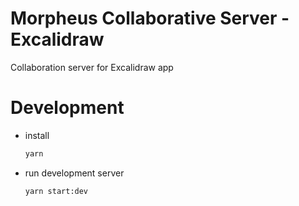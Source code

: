 # Morpheus Collaborative Server - Excalidraw

Collaboration server for Excalidraw app

# Development

- install

  ```sh
  yarn
  ```

- run development server

  ```sh
  yarn start:dev
  ```